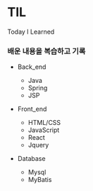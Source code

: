 # TIL
Today I Learned

### 배운 내용을 복습하고 기록

- Back_end
  - Java
  - Spring
  - JSP
  
- Front_end
  - HTML/CSS
  - JavaScript
  - React
  - Jquery
  
- Database
  - Mysql
  - MyBatis
